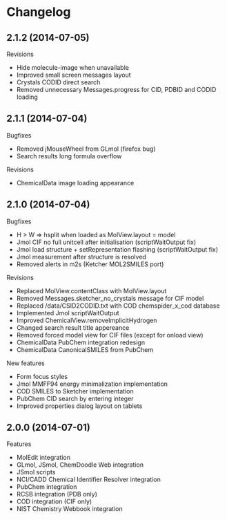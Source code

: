 Changelog
=========

2.1.2 (2014-07-05)
---------
Revisions
- Hide molecule-image when unavailable
- Improved small screen messages layout
- Crystals CODID direct search
- Removed unnecessary Messages.progress for CID, PDBID and CODID loading

2.1.1 (2014-07-04)
---------
Bugfixes
- Removed jMouseWheel from GLmol (firefox bug)
- Search results long formula overflow

Revisions
- ChemicalData image loading appearance

2.1.0 (2014-07-04)
---------
Bugfixes
- H > W => hsplit when loaded as MolView.layout = model
- Jmol CIF no full unitcell after initialisation (scriptWaitOutput fix)
- Jmol load structure + setRepresentation flashing (scriptWaitOutput fix)
- Jmol measurement after structure is resolved
- Removed alerts in m2s (Ketcher MOL2SMILES port)

Revisions
- Replaced MolView.contentClass with MolView.layout
- Removed Messages.sketcher_no_crystals message for CIF model
- Replaced /data/CSID2CODID.txt with COD chemspider_x_cod database
- Implemented Jmol scriptWaitOutput
- Improved ChemicalView.removeImplicitHydrogen
- Changed search result title appereance
- Removed forced model view for CIF files (except for onload view)
- ChemicalData PubChem integration redesign
- ChemicalData CanonicalSMILES from PubChem

New features
- Form focus styles
- Jmol MMFF94 energy minimalization implementation
- COD SMILES to Sketcher implementation
- PubChem CID search by entering integer
- Improved properties dialog layout on tablets

2.0.0 (2014-07-01)
---------
Features
- MolEdit integration
- GLmol, JSmol, ChemDoodle Web integration
- JSmol scripts
- NCI/CADD Chemical Identifier Resolver integration
- PubChem integration
- RCSB integration (PDB only)
- COD integration (CIF only)
- NIST Chemistry Webbook integration

